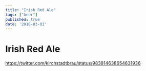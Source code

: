 ```yaml
---
title: "Irish Red Ale"
tags: ["beer"]
published: true
date: '2018-03-01'
---
```


# Irish Red Ale

https://twitter.com/kirchstadtbrau/status/983814638654631936
